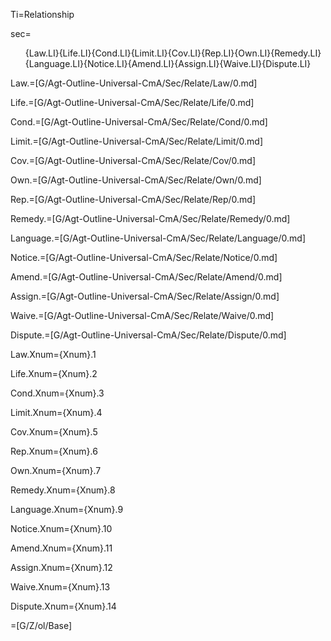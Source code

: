Ti=Relationship

sec=<ol>{Law.LI}{Life.LI}{Cond.LI}{Limit.LI}{Cov.LI}{Rep.LI}{Own.LI}{Remedy.LI}{Language.LI}{Notice.LI}{Amend.LI}{Assign.LI}{Waive.LI}{Dispute.LI}</ol>

Law.=[G/Agt-Outline-Universal-CmA/Sec/Relate/Law/0.md]

Life.=[G/Agt-Outline-Universal-CmA/Sec/Relate/Life/0.md]

Cond.=[G/Agt-Outline-Universal-CmA/Sec/Relate/Cond/0.md]

Limit.=[G/Agt-Outline-Universal-CmA/Sec/Relate/Limit/0.md]

Cov.=[G/Agt-Outline-Universal-CmA/Sec/Relate/Cov/0.md]

Own.=[G/Agt-Outline-Universal-CmA/Sec/Relate/Own/0.md]

Rep.=[G/Agt-Outline-Universal-CmA/Sec/Relate/Rep/0.md]

Remedy.=[G/Agt-Outline-Universal-CmA/Sec/Relate/Remedy/0.md]

Language.=[G/Agt-Outline-Universal-CmA/Sec/Relate/Language/0.md]

Notice.=[G/Agt-Outline-Universal-CmA/Sec/Relate/Notice/0.md]

Amend.=[G/Agt-Outline-Universal-CmA/Sec/Relate/Amend/0.md]

Assign.=[G/Agt-Outline-Universal-CmA/Sec/Relate/Assign/0.md]

Waive.=[G/Agt-Outline-Universal-CmA/Sec/Relate/Waive/0.md]

Dispute.=[G/Agt-Outline-Universal-CmA/Sec/Relate/Dispute/0.md]

Law.Xnum={Xnum}.1

Life.Xnum={Xnum}.2

Cond.Xnum={Xnum}.3

Limit.Xnum={Xnum}.4

Cov.Xnum={Xnum}.5

Rep.Xnum={Xnum}.6

Own.Xnum={Xnum}.7

Remedy.Xnum={Xnum}.8

Language.Xnum={Xnum}.9

Notice.Xnum={Xnum}.10

Amend.Xnum={Xnum}.11

Assign.Xnum={Xnum}.12

Waive.Xnum={Xnum}.13

Dispute.Xnum={Xnum}.14

=[G/Z/ol/Base]
